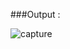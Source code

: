###Output :


![capture](https://cloud.githubusercontent.com/assets/20415358/18123554/ff47d3de-6f8b-11e6-9389-8e642b3a05e2.PNG)
